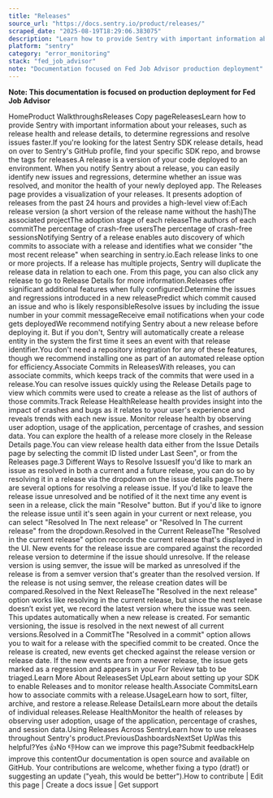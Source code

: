 ```yaml
---
title: "Releases"
source_url: "https://docs.sentry.io/product/releases/"
scraped_date: "2025-08-19T18:29:06.383075"
description: "Learn how to provide Sentry with important information about your releases, such as release health and release details,  to determine regressions and resolve issues faster."
platform: "sentry"
category: "error_monitoring"
stack: "fed_job_advisor"
note: "Documentation focused on Fed Job Advisor production deployment"
---
```

**Note: This documentation is focused on production deployment for Fed Job Advisor**

HomeProduct WalkthroughsReleases Copy pageReleasesLearn how to provide Sentry with important information about your releases, such as release health and release details, to determine regressions and resolve issues faster.If you're looking for the latest Sentry SDK release details, head on over to Sentry's GitHub profile, find your specific SDK repo, and browse the tags for releases.A release is a version of your code deployed to an environment. When you notify Sentry about a release, you can easily identify new issues and regressions, determine whether an issue was resolved, and monitor the health of your newly deployed app. The Releases page provides a visualization of your releases. It presents adoption of releases from the past 24 hours and provides a high-level view of:Each release version (a short version of the release name without the hash)The associated projectThe adoption stage of each releaseThe authors of each commitThe percentage of crash-free usersThe percentage of crash-free sessionsNotifying Sentry of a release enables auto discovery of which commits to associate with a release and identifies what we consider "the most recent release" when searching in sentry.io.Each release links to one or more projects. If a release has multiple projects, Sentry will duplicate the release data in relation to each one. From this page, you can also click any release to go to Release Details for more information.Releases offer significant additional features when fully configured:Determine the issues and regressions introduced in a new releasePredict which commit caused an issue and who is likely responsibleResolve issues by including the issue number in your commit messageReceive email notifications when your code gets deployedWe recommend notifying Sentry about a new release before deploying it. But if you don't, Sentry will automatically create a release entity in the system the first time it sees an event with that release identifier.You don't need a repository integration for any of these features, though we recommend installing one as part of an automated release option for efficiency.Associate Commits in ReleasesWith releases, you can associate commits, which keeps track of the commits that were used in a release.You can resolve issues quickly using the Release Details page to view which commits were used to create a release as the list of authors of those commits.Track Release HealthRelease health provides insight into the impact of crashes and bugs as it relates to your user's experience and reveals trends with each new issue. Monitor release health by observing user adoption, usage of the application, percentage of crashes, and session data. You can explore the health of a release more closely in the Release Details page.You can view release health data either from the Issue Details page by selecting the commit ID listed under Last Seen", or from the Releases page.3 Different Ways to Resolve IssuesIf you'd like to mark an issue as resolved in both a current and a future release, you can do so by resolving it in a release via the dropdown on the issue details page.There are several options for resolving a release issue. If you'd like to leave the release issue unresolved and be notified of it the next time any event is seen in a release, click the main "Resolve" button. But if you'd like to ignore the release issue until it's seen again in your current or next release, you can select "Resolved In The next release" or "Resolved In The current release" from the dropdown.Resolved in the Current ReleaseThe "Resolved in the current release" option records the current release that's displayed in the UI. New events for the release issue are compared against the recorded release version to determine if the issue should unresolve. If the release version is using semver, the issue will be marked as unresolved if the release is from a semver version that's greater than the resolved version. If the release is not using semver, the release creation dates will be compared.Resolved in the Next ReleaseThe "Resolved in the next release" option works like resolving in the current release, but since the next release doesn’t exist yet, we record the latest version where the issue was seen. This updates automatically when a new release is created. For semantic versioning, the issue is resolved in the next newest of all current versions.Resolved in a CommitThe "Resolved in a commit" option allows you to wait for a release with the specified commit to be created. Once the release is created, new events get checked against the release version or release date. If the new events are from a newer release, the issue gets marked as a regression and appears in your For Review tab to be triaged.Learn More About ReleasesSet UpLearn about setting up your SDK to enable Releases and to monitor release health.Associate CommitsLearn how to associate commits with a release.UsageLearn how to sort, filter, archive, and restore a release.Release DetailsLearn more about the details of individual releases.Release HealthMonitor the health of releases by observing user adoption, usage of the application, percentage of crashes, and session data.Using Releases Across SentryLearn how to use releases throughout Sentry's product.PreviousDashboardsNextSet UpWas this helpful?Yes 👍No 👎How can we improve this page?Submit feedbackHelp improve this contentOur documentation is open source and available on GitHub. Your contributions are welcome, whether fixing a typo (drat!) or suggesting an update ("yeah, this would be better").How to contribute | Edit this page | Create a docs issue | Get support